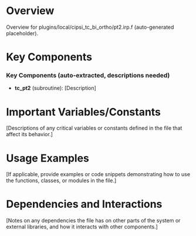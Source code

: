 # Overview

Overview for plugins/local/cipsi_tc_bi_ortho/pt2.irp.f (auto-generated placeholder).

# Key Components

### Key Components (auto-extracted, descriptions needed)
- **tc_pt2** (subroutine): [Description]

# Important Variables/Constants

[Descriptions of any critical variables or constants defined in the file that affect its behavior.]

# Usage Examples

[If applicable, provide examples or code snippets demonstrating how to use the functions, classes, or modules in the file.]

# Dependencies and Interactions

[Notes on any dependencies the file has on other parts of the system or external libraries, and how it interacts with other components.]
